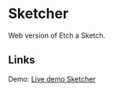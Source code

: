 # Sketcher

Web version of Etch a Sketch.

## Links

Demo: [Live demo Sketcher](https://fath-nasrudin.github.io/sketcher/)
